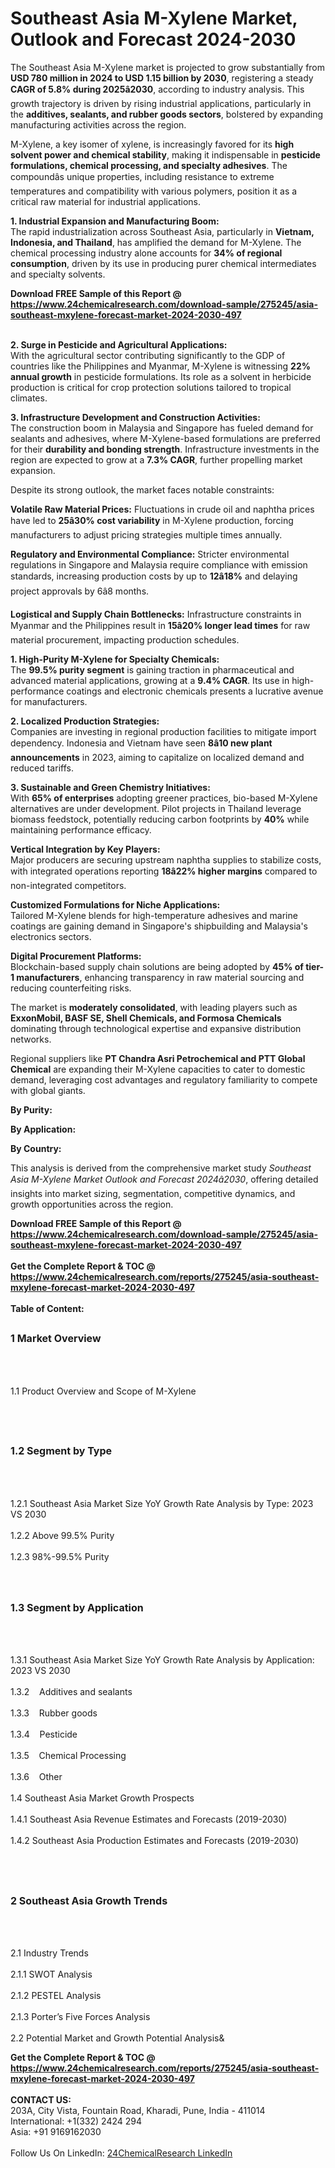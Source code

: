 <h1>Southeast Asia M-Xylene Market, Outlook and Forecast 2024-2030</h1><p>The Southeast Asia M-Xylene market is projected to grow substantially from <strong>USD 780 million in 2024 to USD 1.15 billion by 2030</strong>, registering a steady <strong>CAGR of 5.8% during 2025â2030</strong>, according to industry analysis. This growth trajectory is driven by rising industrial applications, particularly in the <strong>additives, sealants, and rubber goods sectors</strong>, bolstered by expanding manufacturing activities across the region.</p><p>M-Xylene, a key isomer of xylene, is increasingly favored for its <strong>high solvent power and chemical stability</strong>, making it indispensable in <strong>pesticide formulations, chemical processing, and specialty adhesives</strong>. The compoundâs unique properties, including resistance to extreme temperatures and compatibility with various polymers, position it as a critical raw material for industrial applications.</p><p><strong>1. Industrial Expansion and Manufacturing Boom:</strong><br>
The rapid industrialization across Southeast Asia, particularly in <strong>Vietnam, Indonesia, and Thailand</strong>, has amplified the demand for M-Xylene. The chemical processing industry alone accounts for <strong>34% of regional consumption</strong>, driven by its use in producing purer chemical intermediates and specialty solvents.</p><div><b>Download FREE Sample of this Report @ 
            <a href="https://www.24chemicalresearch.com/download-sample/275245/asia-southeast-mxylene-forecast-market-2024-2030-497">
            https://www.24chemicalresearch.com/download-sample/275245/asia-southeast-mxylene-forecast-market-2024-2030-497</a></b></div><br><p><strong>2. Surge in Pesticide and Agricultural Applications:</strong><br>
With the agricultural sector contributing significantly to the GDP of countries like the Philippines and Myanmar, M-Xylene is witnessing <strong>22% annual growth</strong> in pesticide formulations. Its role as a solvent in herbicide production is critical for crop protection solutions tailored to tropical climates.</p><p><strong>3. Infrastructure Development and Construction Activities:</strong><br>
The construction boom in Malaysia and Singapore has fueled demand for sealants and adhesives, where M-Xylene-based formulations are preferred for their <strong>durability and bonding strength</strong>. Infrastructure investments in the region are expected to grow at a <strong>7.3% CAGR</strong>, further propelling market expansion.</p><p>Despite its strong outlook, the market faces notable constraints:</p><p><strong>Volatile Raw Material Prices:</strong> Fluctuations in crude oil and naphtha prices have led to <strong>25â30% cost variability</strong> in M-Xylene production, forcing manufacturers to adjust pricing strategies multiple times annually.</p><p><strong>Regulatory and Environmental Compliance:</strong> Stricter environmental regulations in Singapore and Malaysia require compliance with emission standards, increasing production costs by up to <strong>12â18%</strong> and delaying project approvals by 6â8 months.</p><p><strong>Logistical and Supply Chain Bottlenecks:</strong> Infrastructure constraints in Myanmar and the Philippines result in <strong>15â20% longer lead times</strong> for raw material procurement, impacting production schedules.</p><p><strong>1. High-Purity M-Xylene for Specialty Chemicals:</strong><br>
The <strong>99.5% purity segment</strong> is gaining traction in pharmaceutical and advanced material applications, growing at a <strong>9.4% CAGR</strong>. Its use in high-performance coatings and electronic chemicals presents a lucrative avenue for manufacturers.</p><p><strong>2. Localized Production Strategies:</strong><br>
Companies are investing in regional production facilities to mitigate import dependency. Indonesia and Vietnam have seen <strong>8â10 new plant announcements</strong> in 2023, aiming to capitalize on localized demand and reduced tariffs.</p><p><strong>3. Sustainable and Green Chemistry Initiatives:</strong><br>
With <strong>65% of enterprises</strong> adopting greener practices, bio-based M-Xylene alternatives are under development. Pilot projects in Thailand leverage biomass feedstock, potentially reducing carbon footprints by <strong>40%</strong> while maintaining performance efficacy.</p><p><strong>Vertical Integration by Key Players:</strong><br>
	Major producers are securing upstream naphtha supplies to stabilize costs, with integrated operations reporting <strong>18â22% higher margins</strong> compared to non-integrated competitors.</p><p><strong>Customized Formulations for Niche Applications:</strong><br>
	Tailored M-Xylene blends for high-temperature adhesives and marine coatings are gaining demand in Singapore's shipbuilding and Malaysia's electronics sectors.</p><p><strong>Digital Procurement Platforms:</strong><br>
	Blockchain-based supply chain solutions are being adopted by <strong>45% of tier-1 manufacturers</strong>, enhancing transparency in raw material sourcing and reducing counterfeiting risks.</p><p>The market is <strong>moderately consolidated</strong>, with leading players such as <strong>ExxonMobil, BASF SE, Shell Chemicals, and Formosa Chemicals</strong> dominating through technological expertise and expansive distribution networks.</p><p>Regional suppliers like <strong>PT Chandra Asri Petrochemical and PTT Global Chemical</strong> are expanding their M-Xylene capacities to cater to domestic demand, leveraging cost advantages and regulatory familiarity to compete with global giants.</p><p><strong>By Purity:</strong></p><p><strong>By Application:</strong></p><p><strong>By Country:</strong></p><p>This analysis is derived from the comprehensive market study <em>Southeast Asia M-Xylene Market Outlook and Forecast 2024â2030</em>, offering detailed insights into market sizing, segmentation, competitive dynamics, and growth opportunities across the region.</p><div><b>Download FREE Sample of this Report @ 
            <a href="https://www.24chemicalresearch.com/download-sample/275245/asia-southeast-mxylene-forecast-market-2024-2030-497">
            https://www.24chemicalresearch.com/download-sample/275245/asia-southeast-mxylene-forecast-market-2024-2030-497</a></b></div><br><div><b>Get the Complete Report & TOC @ 
            <a href="https://www.24chemicalresearch.com/reports/275245/asia-southeast-mxylene-forecast-market-2024-2030-497">
            https://www.24chemicalresearch.com/reports/275245/asia-southeast-mxylene-forecast-market-2024-2030-497</a></b></div><br>
            <b>Table of Content:</b><p><h2><span style="font-size:16px"><strong>1 Market Overview&nbsp;&nbsp; &nbsp;</strong></span></h2><br />
<br />
<p>1.1 Product Overview and Scope of M-Xylene&nbsp;</p><br />
<br />
<h2><strong><span style="font-size:16px">1.2 Segment by Type&nbsp;&nbsp; &nbsp;</span></strong></h2><br />
<br />
<p>1.2.1 Southeast Asia Market Size YoY Growth Rate Analysis by Type: 2023 VS 2030&nbsp;&nbsp; &nbsp;<br /><br />
1.2.2 Above 99.5% Purity&nbsp;&nbsp; &nbsp;<br /><br />
1.2.3 98%-99.5% Purity<br /><br />
<br />
<h2><span style="font-size:16px"><strong>1.3 Segment by Application&nbsp;&nbsp;</strong></span></h2><br />
<br />
<p>1.3.1 Southeast Asia Market Size YoY Growth Rate Analysis by Application: 2023 VS 2030&nbsp;&nbsp; &nbsp;<br /><br />
1.3.2&nbsp;&nbsp; &nbsp;Additives and sealants<br /><br />
1.3.3&nbsp;&nbsp; &nbsp;Rubber goods<br /><br />
1.3.4&nbsp;&nbsp; &nbsp;Pesticide<br /><br />
1.3.5&nbsp;&nbsp; &nbsp;Chemical Processing<br /><br />
1.3.6&nbsp;&nbsp; &nbsp;Other<br /><br />
1.4 Southeast Asia Market Growth Prospects&nbsp;&nbsp; &nbsp;<br /><br />
1.4.1 Southeast Asia Revenue Estimates and Forecasts (2019-2030)&nbsp;&nbsp; &nbsp;<br /><br />
1.4.2 Southeast Asia Production Estimates and Forecasts (2019-2030)&nbsp;&nbsp;</p><br />
<br />
<h2><span style="font-size:16px"><strong>2 Southeast Asia Growth Trends&nbsp;&nbsp; &nbsp;</strong></span></h2><br />
<br />
<p>2.1 Industry Trends&nbsp;&nbsp; &nbsp;<br /><br />
2.1.1 SWOT Analysis&nbsp;&nbsp; &nbsp;<br /><br />
2.1.2 PESTEL Analysis&nbsp;&nbsp; &nbsp;<br /><br />
2.1.3 Porter&rsquo;s Five Forces Analysis&nbsp;&nbsp; &nbsp;<br /><br />
2.2 Potential Market and Growth Potential Analysis&</p><div><b>Get the Complete Report & TOC @ 
            <a href="https://www.24chemicalresearch.com/reports/275245/asia-southeast-mxylene-forecast-market-2024-2030-497">
            https://www.24chemicalresearch.com/reports/275245/asia-southeast-mxylene-forecast-market-2024-2030-497</a></b></div><br><b>CONTACT US:</b><br>
            203A, City Vista, Fountain Road, Kharadi, Pune, India - 411014<br>
            International: +1(332) 2424 294<br>
            Asia: +91 9169162030 <br><br>
            Follow Us On LinkedIn: <a href="https://www.linkedin.com/company/24chemicalresearch/">24ChemicalResearch LinkedIn</a>